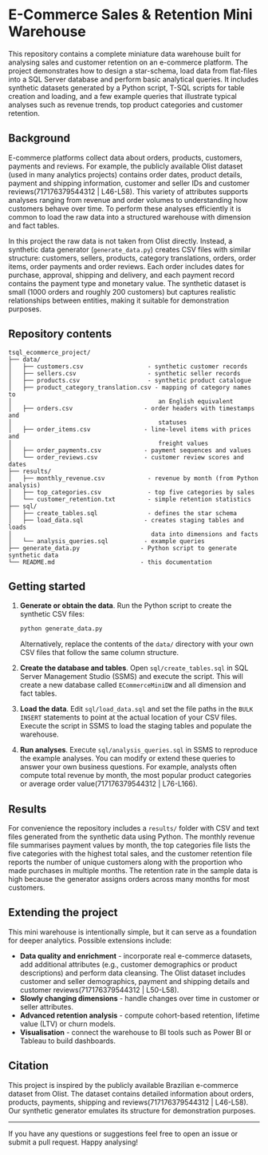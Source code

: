 # E-Commerce Sales & Retention Mini Warehouse

This repository contains a complete miniature data warehouse built for
analysing sales and customer retention on an e-commerce platform.  The
project demonstrates how to design a star-schema, load data from
flat-files into a SQL Server database and perform basic analytical
queries.  It includes synthetic datasets generated by a Python script,
T-SQL scripts for table creation and loading, and a few example queries
that illustrate typical analyses such as revenue trends, top product
categories and customer retention.

## Background

E-commerce platforms collect data about orders, products, customers,
payments and reviews.  For example, the publicly available Olist
dataset (used in many analytics projects) contains order dates, product
details, payment and shipping information, customer and seller IDs and
customer reviews(717176379544312 | L46-L58).  This variety of attributes
supports analyses ranging from revenue and order volumes to
understanding how customers behave over time.  To perform these
analyses efficiently it is common to load the raw data into a
structured warehouse with dimension and fact tables.

In this project the raw data is not taken from Olist directly.  Instead,
a synthetic data generator (`generate_data.py`) creates CSV files with
similar structure: customers, sellers, products, category translations,
orders, order items, order payments and order reviews.  Each order
includes dates for purchase, approval, shipping and delivery, and each
payment record contains the payment type and monetary value.  The
synthetic dataset is small (1000 orders and roughly 200 customers) but
captures realistic relationships between entities, making it suitable
for demonstration purposes.

## Repository contents

```
tsql_ecommerce_project/
├── data/
│   ├── customers.csv                  - synthetic customer records
│   ├── sellers.csv                    - synthetic seller records
│   ├── products.csv                   - synthetic product catalogue
│   ├── product_category_translation.csv - mapping of category names to
│                                         an English equivalent
│   ├── orders.csv                    - order headers with timestamps and
│                                         statuses
│   ├── order_items.csv               - line-level items with prices and
│                                         freight values
│   ├── order_payments.csv            - payment sequences and values
│   └── order_reviews.csv             - customer review scores and dates
├── results/
│   ├── monthly_revenue.csv            - revenue by month (from Python analysis)
│   ├── top_categories.csv             - top five categories by sales
│   └── customer_retention.txt         - simple retention statistics
├── sql/
│   ├── create_tables.sql              - defines the star schema
│   ├── load_data.sql                 - creates staging tables and loads
│                                       data into dimensions and facts
│   └── analysis_queries.sql          - example queries
├── generate_data.py                 - Python script to generate synthetic data
└── README.md                        - this documentation
```

## Getting started

1. **Generate or obtain the data**.  Run the Python script to create
   the synthetic CSV files:

   ```bash
   python generate_data.py
   ```

   Alternatively, replace the contents of the `data/` directory with
   your own CSV files that follow the same column structure.

2. **Create the database and tables**.  Open `sql/create_tables.sql`
   in SQL Server Management Studio (SSMS) and execute the script.
   This will create a new database called `ECommerceMiniDW` and all
   dimension and fact tables.

3. **Load the data**.  Edit `sql/load_data.sql` and set the file
   paths in the `BULK INSERT` statements to point at the actual
   location of your CSV files.  Execute the script in SSMS to load the
   staging tables and populate the warehouse.

4. **Run analyses**.  Execute `sql/analysis_queries.sql` in SSMS to
   reproduce the example analyses.  You can modify or extend these
   queries to answer your own business questions.  For example,
   analysts often compute total revenue by month, the most popular
   product categories or average order value(717176379544312 | L76-L166).

## Results

For convenience the repository includes a `results/` folder with CSV
and text files generated from the synthetic data using Python.  The
monthly revenue file summarises payment values by month, the top
categories file lists the five categories with the highest total sales,
and the customer retention file reports the number of unique customers
along with the proportion who made purchases in multiple months.  The
retention rate in the sample data is high because the generator
assigns orders across many months for most customers.

## Extending the project

This mini warehouse is intentionally simple, but it can serve as a
foundation for deeper analytics.  Possible extensions include:

* **Data quality and enrichment** - incorporate real e-commerce
  datasets, add additional attributes (e.g., customer demographics or
  product descriptions) and perform data cleansing.  The Olist
  dataset includes customer and seller demographics, payment and
  shipping details and customer reviews(717176379544312 | L50-L58).
* **Slowly changing dimensions** - handle changes over time in
  customer or seller attributes.
* **Advanced retention analysis** - compute cohort-based retention,
  lifetime value (LTV) or churn models.
* **Visualisation** - connect the warehouse to BI tools such as
  Power BI or Tableau to build dashboards.

## Citation

This project is inspired by the publicly available Brazilian e-commerce
dataset from Olist.  The dataset contains detailed information about
orders, products, payments, shipping and reviews(717176379544312 | L46-L58).  Our
synthetic generator emulates its structure for demonstration purposes.

---

If you have any questions or suggestions feel free to open an issue or
submit a pull request.  Happy analysing!